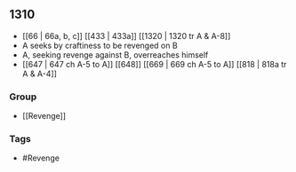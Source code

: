 ## 1310
- [[66 | 66a, b, c]] [[433 | 433a]] [[1320 | 1320 tr A &amp; A-8]] 
- A seeks by craftiness to be revenged on B
- A, seeking revenge against B, overreaches himself
- [[647 | 647 ch A-5 to A]] [[648]] [[669 | 669 ch A-5 to A]] [[818 | 818a tr A &amp; A-4]] 


### Group
- [[Revenge]]

### Tags
- #Revenge

